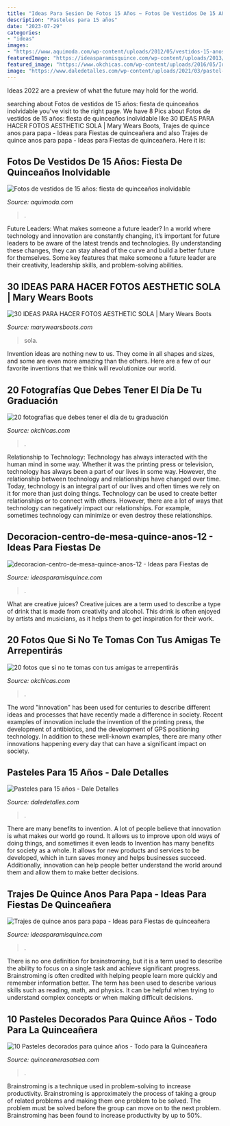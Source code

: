 ```yaml
---
title: "Ideas Para Sesion De Fotos 15 Años ~ Fotos De Vestidos De 15 Años: Fiesta De Quinceaños Inolvidable"
description: "Pasteles para 15 años"
date: "2023-07-29"
categories:
- "ideas"
images:
- "https://www.aquimoda.com/wp-content/uploads/2012/05/vestidos-15-anos-22.jpg"
featuredImage: "https://ideasparamisquince.com/wp-content/uploads/2013/10/decoracion-centro-de-mesa-quince-anos-12.jpg"
featured_image: "https://www.okchicas.com/wp-content/uploads/2016/05/Ideas-de-fotos-para-mejores-amigas-6.jpg"
image: "https://www.daledetalles.com/wp-content/uploads/2021/03/pastel-quince-anos17-696x1044.jpg"
---
```



Ideas 2022 are a preview of what the future may hold for the world.

	

		
searching about Fotos de vestidos de 15 años: fiesta de quinceaños inolvidable you've visit to the right page. We have 8 Pics about Fotos de vestidos de 15 años: fiesta de quinceaños inolvidable like 30 IDEAS PARA HACER FOTOS AESTHETIC SOLA | Mary Wears Boots, Trajes de quince anos para papa - Ideas para Fiestas de quinceañera and also Trajes de quince anos para papa - Ideas para Fiestas de quinceañera. Here it is:
		
    
## Fotos De Vestidos De 15 Años: Fiesta De Quinceaños Inolvidable

<img loading=lazy src="https://www.aquimoda.com/wp-content/uploads/2012/05/vestidos-15-anos-22.jpg" onerror="this.onerror=null;this.src='https://tse3.mm.bing.net/th?id=OIP.27iOb5c4qkMpEju3N-tHfQHaKe&amp;pid=15.1';" alt="Fotos de vestidos de 15 años: fiesta de quinceaños inolvidable">

_Source: aquimoda.com_

>. 

	

Future Leaders: What makes someone a future leader?
In a world where technology and innovation are constantly changing, it’s important for future leaders to be aware of the latest trends and technologies. By understanding these changes, they can stay ahead of the curve and build a better future for themselves. Some key features that make someone a future leader are their creativity, leadership skills, and problem-solving abilities.

    
## 30 IDEAS PARA HACER FOTOS AESTHETIC SOLA | Mary Wears Boots

<img loading=lazy src="https://1.bp.blogspot.com/-T9KJtjH9E0s/X1u_D7_7VQI/AAAAAAAAOoM/DRSL0UbP4c4lBQKA45U02HhZsVdTzXhoQCNcBGAsYHQ/s16000/fotos%2Boriginales%2Baesthetic.jpg" onerror="this.onerror=null;this.src='https://tse2.mm.bing.net/th?id=OIP.7W_4qX8vzsaNQYNyTKtDawHaLH&amp;pid=15.1';" alt="30 IDEAS PARA HACER FOTOS AESTHETIC SOLA | Mary Wears Boots">

_Source: marywearsboots.com_

>sola. 

	

Invention ideas are nothing new to us. They come in all shapes and sizes, and some are even more amazing than the others. Here are a few of our favorite inventions that we think will revolutionize our world.

    
## 20 Fotografías Que Debes Tener El Día De Tu Graduación

<img loading=lazy src="https://www.okchicas.com/wp-content/uploads/2016/05/20-fotografías-que-debes-tener-el-día-de-tu-graduación-15-2-465x700.jpg" onerror="this.onerror=null;this.src='https://tse2.mm.bing.net/th?id=OIP.FAmjEUjEnn4BQil4w7Hk_gAAAA&amp;pid=15.1';" alt="20 fotografías que debes tener el día de tu graduación">

_Source: okchicas.com_

>. 

	

Relationship to Technology:
Technology has always interacted with the human mind in some way. Whether it was the printing press or television, technology has always been a part of our lives in some way. However, the relationship between technology and relationships have changed over time. 
Today, technology is an integral part of our lives and often times we rely on it for more than just doing things. Technology can be used to create better relationships or to connect with others. However, there are a lot of ways that technology can negatively impact our relationships. For example, sometimes technology can minimize or even destroy these relationships.

    
## Decoracion-centro-de-mesa-quince-anos-12 - Ideas Para Fiestas De

<img loading=lazy src="https://ideasparamisquince.com/wp-content/uploads/2013/10/decoracion-centro-de-mesa-quince-anos-12.jpg" onerror="this.onerror=null;this.src='https://tse2.mm.bing.net/th?id=OIP.gp5IkmmuifI_jRCh9UafUgHaJ4&amp;pid=15.1';" alt="decoracion-centro-de-mesa-quince-anos-12 - Ideas para Fiestas de">

_Source: ideasparamisquince.com_

>. 

	

What are creative juices?
Creative juices are a term used to describe a type of drink that is made from creativity and alcohol. This drink is often enjoyed by artists and musicians, as it helps them to get inspiration for their work.

    
## 20 Fotos Que Si No Te Tomas Con Tus Amigas Te Arrepentirás

<img loading=lazy src="https://www.okchicas.com/wp-content/uploads/2016/05/Ideas-de-fotos-para-mejores-amigas-6.jpg" onerror="this.onerror=null;this.src='https://tse4.mm.bing.net/th?id=OIP.WeLH4xJngJyW_MhSU8OGZwHaLH&amp;pid=15.1';" alt="20 fotos que si no te tomas con tus amigas te arrepentirás">

_Source: okchicas.com_

>. 

	

The word "innovation" has been used for centuries to describe different ideas and processes that have recently made a difference in society. Recent examples of innovation include the invention of the printing press, the development of antibiotics, and the development of GPS positioning technology. In addition to these well-known examples, there are many other innovations happening every day that can have a significant impact on society.

    
## Pasteles Para 15 Años - Dale Detalles

<img loading=lazy src="https://www.daledetalles.com/wp-content/uploads/2021/03/pastel-quince-anos17-696x1044.jpg" onerror="this.onerror=null;this.src='https://tse4.mm.bing.net/th?id=OIP.QAkxxUDArt-GHvalYphOAwHaLH&amp;pid=15.1';" alt="Pasteles para 15 años - Dale Detalles">

_Source: daledetalles.com_

>. 

	

There are many benefits to invention. A lot of people believe that innovation is what makes our world go round. It allows us to improve upon old ways of doing things, and sometimes it even leads to
Invention has many benefits for society as a whole. It allows for new products and services to be developed, which in turn saves money and helps businesses succeed. Additionally, innovation can help people better understand the world around them and allow them to make better decisions.

    
## Trajes De Quince Anos Para Papa - Ideas Para Fiestas De Quinceañera

<img loading=lazy src="https://ideasparamisquince.com/wp-content/uploads/2019/06/Trajes-de-quince-anos-para-papa.jpg" onerror="this.onerror=null;this.src='https://tse2.mm.bing.net/th?id=OIP.EIgCDqISiLKQwyM-U4wg2gAAAA&amp;pid=15.1';" alt="Trajes de quince anos para papa - Ideas para Fiestas de quinceañera">

_Source: ideasparamisquince.com_

>. 

	

There is no one definition for brainstroming, but it is a term used to describe the ability to focus on a single task and achieve significant progress. Brainstroming is often credited with helping people learn more quickly and remember information better. The term has been used to describe various skills such as reading, math, and physics. It can be helpful when trying to understand complex concepts or when making difficult decisions.

    
## 10 Pasteles Decorados Para Quince Años - Todo Para La Quinceañera

<img loading=lazy src="http://quinceanerasatsea.com/wp-content/uploads/2015/10/10-Pasteles-decorados-para-quince-años-2.jpg" onerror="this.onerror=null;this.src='https://tse2.mm.bing.net/th?id=OIP.yr6dAwL7kC9C90bRLPx8jwAAAA&amp;pid=15.1';" alt="10 Pasteles decorados para quince años - Todo para la Quinceañera">

_Source: quinceanerasatsea.com_

>. 

	

Brainstroming is a technique used in problem-solving to increase productivity. Brainstroming is approximately the process of taking a group of related problems and making them one problem to be solved. The problem must be solved before the group can move on to the next problem. Brainstroming has been found to increase productivity by up to 50%.

